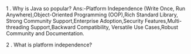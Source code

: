 1 . Why is Java so popular?
Ans:-Platform Independence (Write Once, Run Anywhere),Object-Oriented Programming (OOP),Rich Standard Library,
Strong Community Support,Enterprise Adoption,Security Features,Multi-threading Support,Backward Compatibility,
Versatile Use Cases,Robust Community and Documentation.

2 . What is platform independence?